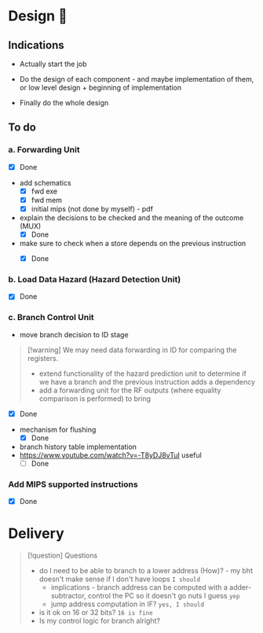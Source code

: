 # Design 🎨

## Indications
- Actually start the job

- Do the design of each component - and maybe implementation of them, or low level design + beginning of implementation

- Finally do the whole design

## To do
### a. Forwarding Unit
- [x] Done
- add schematics
	- [x] fwd exe
	- [x] fwd mem
	- [x] initial mips (not done by myself) - pdf
- explain the decisions to be checked and the meaning of the outcome (MUX)
	- [x] Done

- make sure to check when a store depends on the previous instruction
	- [x] Done


### b. Load Data Hazard (Hazard Detection Unit)
- [x] Done


### c. Branch Control Unit
- move branch decision to ID stage

> [!warning] We may need data forwarding in ID for comparing the registers.
> -  extend functionality of the hazard prediction unit to determine if we have a branch and the previous instruction adds a dependency 
> - add a forwarding unit for the RF outputs (where equality comparison is performed) to bring 

- [x] Done
- mechanism for flushing
	- [x] Done
- branch history table implementation
- https://www.youtube.com/watch?v=-T8yDJ8vTuI useful
	- [ ] Done

### Add MIPS supported instructions
 - [x] Done



# Delivery

> [!question] Questions
> - do I need to be able to branch to a lower address (How)? - my bht doesn't make sense if I don't have loops `I should`
> 	- implications - branch address can be computed with a adder-subtractor, control the PC so it doesn't go nuts I guess `yep`
> 	- jump address computation in IF? `yes, I should`
> - is it ok on 16 or 32 bits? `16 is fine`
> - Is my control logic for branch alright? 

